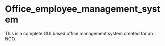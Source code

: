 # Office_employee_management_system
This is a complete GUI based office management system created for an NGO. 
